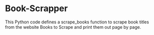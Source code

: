 # Book-Scrapper
This Python code defines a scrape_books function to scrape book titles from the website Books to Scrape and print them out page by page. 

